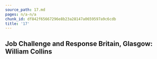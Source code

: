 ```yaml
---
source_path: 17.md
pages: n/a-n/a
chunk_id: df842f65667296e8b23a28147a0659597a9c6cdb
title: '17'
---
```

## Job Challenge and Response Britain, Glasgow: William Collins
